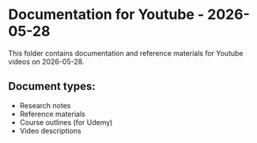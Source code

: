 # Documentation for Youtube - 2026-05-28

This folder contains documentation and reference materials for Youtube videos on 2026-05-28.

## Document types:
- Research notes
- Reference materials
- Course outlines (for Udemy)
- Video descriptions
